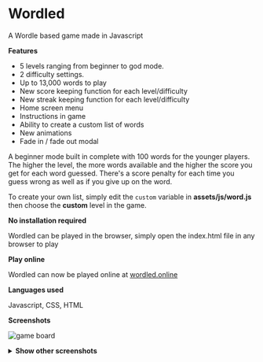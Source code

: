 # Wordled
A Wordle based game made in Javascript

**Features**

- 5 levels ranging from beginner to god mode.
- 2 difficulty settings.
- Up to 13,000 words to play
- New score keeping function for each level/difficulty
- New streak keeping function for each level/difficulty
- Home screen menu
- Instructions in game
- Ability to create a custom list of words
- New animations
- Fade in / fade out modal

A beginner mode built in complete with 100 words for the younger players. The higher the level, the more words available and the higher the score you get for each word guessed. There's a score penalty for each time you guess wrong as well as if you give up on the word.

To create your own list, simply edit the ```custom``` variable in **assets/js/word.js** then choose the **custom** level in the game.

**No installation required**

Wordled can be played in the browser, simply open the index.html file in any browser to play

**Play online**

Wordled can now be played online at [wordled.online](https://wordled.online)

**Languages used**

Javascript, CSS, HTML

**Screenshots**

![game board](https://user-images.githubusercontent.com/95859352/152353492-a706e77f-9a7e-4d09-8a43-8a5c1470e7f3.png)

<details><summary><b>Show other screenshots</b></summary>

**menu**

![menu](https://user-images.githubusercontent.com/95859352/152353450-3c0fba45-0341-4902-9e27-23a1c757b2aa.png)

**difficult mode**

![difficult mode](https://user-images.githubusercontent.com/95859352/152353527-08d8ccdc-3fc9-4fac-a391-d0a960e2b0e3.png)

**in game difficulty select**

![in game difficulty select](https://user-images.githubusercontent.com/95859352/152353560-169070f7-e5a1-4910-9f9d-d5f2f577767b.png)

**in game level select**

![in game level select](https://user-images.githubusercontent.com/95859352/152353576-26b10328-ad48-4a62-af6b-524ab6483bcd.png)

**win screen**

![win screen](https://user-images.githubusercontent.com/95859352/152353619-8f52aa36-c5be-4547-8388-80b0fe3ea6d1.png)

**lost screen**

![lost screen](https://user-images.githubusercontent.com/95859352/152353641-5b75aa4f-7aef-47f4-9c70-fbb5fbb29683.png)

**give up screen**

![give up screen](https://user-images.githubusercontent.com/95859352/152353678-957e89cd-9b39-4670-8cbe-ef79e7c3709d.png)

**difficulty select**

![difficulty select](https://user-images.githubusercontent.com/95859352/152353707-22f6603c-46c4-4b20-b570-1bd6a0aaac2a.png)

**help game**

![help game](https://user-images.githubusercontent.com/95859352/152353727-ca94dcb1-97ae-4ec5-8bd7-f2927015693a.png)

**help options**

![help options](https://user-images.githubusercontent.com/95859352/152353749-85167c57-bacb-4ba1-991b-24d2cf3d597b.png)

**level select**

![level select](https://user-images.githubusercontent.com/95859352/152353776-aeed8993-6e8d-407f-8656-4c2bc0171c39.png)

**score easy**

![score easy](https://user-images.githubusercontent.com/95859352/152353797-9ec46bcf-9392-4956-be80-6156980fe541.png)

**streak easy**

![streak easy](https://user-images.githubusercontent.com/95859352/152353831-3153054f-f85b-48af-97a6-b4fc5cef132b.png)

</details>
